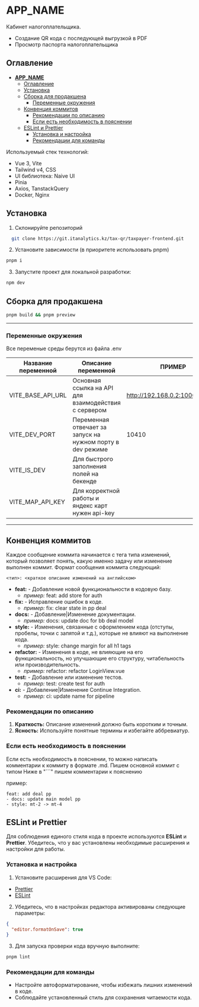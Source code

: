 # __APP_NAME__

Кабинет налогоплательщика.

- Создание QR кода с последующей выгрузкой в PDF
- Просмотр паспорта налогоплательщика

## Оглавление

- [__APP\_NAME__](#app_name)
  - [Оглавление](#оглавление)
  - [Установка](#установка)
  - [Сборка для продакшена](#сборка-для-продакшена)
    - [Переменные окружения](#переменные-окружения)
  - [Конвенция коммитов](#конвенция-коммитов)
    - [Рекомендации по описанию](#рекомендации-по-описанию)
    - [Если есть необходимость в пояснении](#если-есть-необходимость-в-пояснении)
  - [ESLint и Prettier](#eslint-и-prettier)
    - [Установка и настройка](#установка-и-настройка)
    - [Рекомендации для команды](#рекомендации-для-команды)

Используемый стек технологий:

- Vue 3, Vite
- Tailwind v4, CSS
- UI библиотека: Naive UI
- Pinia
- Axios, TanstackQuery
- Docker, Nginx

## Установка

1. Склонируйте репозиторий

```bash
  git clone https://git.itanalytics.kz/tax-qr/taxpayer-frontend.git
```

2. Установите зависимости (в приоритете использовать pnpm)

```bash
pnpm i
```

3. Запустите проект для локальной разработки:

```bash
npm dev
```

## Сборка для продакшена

```bash
pnpm build && pnpm preview
```

---

### Переменные окружения

Все переменые среды берутся из файла .env

| Название переменной | Описание переменной                                        | ПРИМЕР                          | ОБЯЗАТЕЛЬНОЕ? |
| ------------------- | ---------------------------------------------------------- | ------------------------------- | ------------- |
| VITE_BASE_API_URL   | Основная ссылка на API для взаимодействия с сервером       | http://192.168.0.2:10001/api/v1 | да            |
| VITE_DEV_PORT       | Переменная отвечает за запуск на нужном порту в dev режиме | 10410                           | нет           |
| VITE_IS_DEV         | Для быстрого заполнения полей на бекенде                   |                                 | нет           |
| VITE_MAP_API_KEY    | Для корректной работы и яндекс карт нужен api-key          |                                 | да            |

---

## Конвенция коммитов

Каждое сообщение коммита начинается с тега типа изменений, который позволяет понять, какую именно задачу или изменение выполнен коммит. Формат сообщения коммита следующий:

```
<тип>: <краткое описание изменений на английском>
```

- **feat:** - Добавление новой функциональности в кодовую базу.
  - _пример:_ feat: add store for auth
- **fix:** - Исправление ошибок в коде.
  - _пример:_ fix: clear state in pp deal
- **docs:** - Добавление|Изменение документации.
  - _пример:_ docs: update doc for bb deal model
- **style:** - Изменения, связанные с оформлением кода (отступы, пробелы, точки с запятой и т.д.), которые не влияют на выполнение кода.
  - _пример:_ style: change margin for all h1 tags
- **refactor:** - Изменения в коде, не влияющие на его функциональность, но улучшающие его структуру, читабельность или производительность.
  - _пример:_ refactor: refactor LoginView.vue
- **test:** - Добавление или изменение тестов.
  - _пример:_ test: create test for auth
- **ci:** - Добавление|Изменение Continue Integration.
  - _пример:_ ci: update name for pipeline

### Рекомендации по описанию

1. **Краткость:** Описание изменений должно быть коротким и точным.
2. **Ясность:** Используйте понятные термины и избегайте аббревиатур.

### Если есть необходимость в пояснении

Если есть необходимость в пояснении, то можно написать комментарии к коммиту в формате .md.
Пишем основной коммит с типом
Ниже в "```" пишем комментарии к пояснению

пример:

```
feat: add deal pp
- docs: update main model pp
- style: mt-2 -> mt-4
```

## ESLint и Prettier

Для соблюдения единого стиля кода в проекте используются **ESLint** и **Prettier**. Убедитесь, что у вас установлены необходимые расширения и настройки для работы.

### Установка и настройка

1. Установите расширения для VS Code:

- [Prettier](https://marketplace.visualstudio.com/items?itemName=esbenp.prettier-vscode)
- [ESLint](https://marketplace.visualstudio.com/items?itemName=dbaeumer.vscode-eslint)

2. Убедитесь, что в настройках редактора активированы следующие параметры:

```setting.json
{
  "editor.formatOnSave": true
}
```

3. Для запуска проверки кода вручную выполните:

```bash
pnpm lint
```

### Рекомендации для команды

- Настройте автоформатирование, чтобы избежать лишних изменений в коде.
- Соблюдайте установленный стиль для сохранения читаемости кода.
